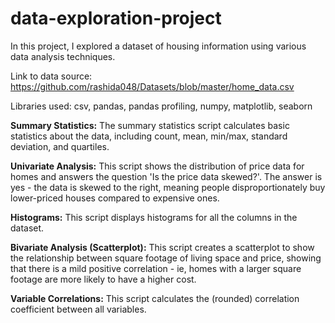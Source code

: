 # data-exploration-project
In this project, I explored a dataset of housing information using various data analysis techniques.

Link to data source: https://github.com/rashida048/Datasets/blob/master/home_data.csv

Libraries used: csv, pandas, pandas profiling, numpy, matplotlib, seaborn

**Summary Statistics:**
The summary statistics script calculates basic statistics about the data, including count, mean, min/max, standard deviation, and quartiles.

**Univariate Analysis:**
This script shows the distribution of price data for homes and answers the question 'Is the price data skewed?'. The answer is yes - the data is skewed to the right, meaning people disproportionately buy lower-priced houses compared to expensive ones.

**Histograms:**
This script displays histograms for all the columns in the dataset.

**Bivariate Analysis (Scatterplot):**
This script creates a scatterplot to show the relationship between square footage of living space and price, showing that there is a mild positive correlation - ie, homes with a larger square footage are more likely to have a higher cost.

**Variable Correlations:**
This script calculates the (rounded) correlation coefficient between all variables.


